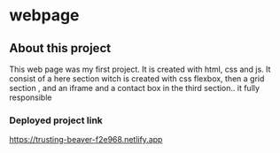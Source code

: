 # webpage

## About this project
This web page was my first project. It is created with html, css and js. It consist of a here section witch is created with css flexbox, then a grid section , and an iframe and a contact box in the third section.. it fully responsible

### Deployed project link 
https://trusting-beaver-f2e968.netlify.app
